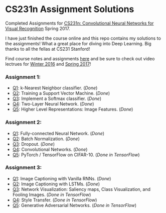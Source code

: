 # CS231n Assignment Solutions
Completed Assignments for [CS231n: Convolutional Neural Networks for Visual Recognition](http://cs231n.stanford.edu/) Spring 2017.

I have just finished the course online and this repo contains my solutions to the assignments! What a great place for diving into Deep Learning. Big thanks to all the fellas at CS231 Stanford!

Find course notes and assignments [here](http://cs231n.github.io/) and be sure to check out video lectrues for [Winter 2016](https://www.youtube.com/playlist?list=PLkt2uSq6rBVctENoVBg1TpCC7OQi31AlC) and [Spring 2017](https://www.youtube.com/playlist?list=PLC1qU-LWwrF64f4QKQT-Vg5Wr4qEE1Zxk)! 

### Assignment 1:
- [Q1](https://github.com/prasad3000/CS231_assignment/blob/master/assignment1/knn.ipynb): k-Nearest Neighbor classifier. (_Done_)
- [Q2](https://github.com/prasad3000/CS231_assignment/blob/master/assignment1/svm.ipynb): Training a Support Vector Machine. (_Done_)
- [Q3](https://github.com/prasad3000/CS231_assignment/blob/master/assignment1/softmax.ipynb): Implement a Softmax classifier. (_Done_)
- [Q4](https://github.com/prasad3000/CS231_assignment/blob/master/assignment1/two_layer_net.ipynb): Two-Layer Neural Network. (_Done_)
- [Q5](https://github.com/prasad3000/CS231_assignment/blob/master/assignment1/features.ipynb): Higher Level Representations: Image Features. (_Done_)

### Assignment 2:
- [Q1](https://github.com/prasad3000/CS231_assignment/blob/master/assignment2/FullyConnectedNets.ipynb): Fully-connected Neural Network. (_Done_)
- [Q2](https://github.com/prasad3000/CS231_assignment/blob/master/assignment2/BatchNormalization.ipynb): Batch Normalization. (_Done_)
- [Q3](https://github.com/prasad3000/CS231_assignment/blob/master/assignment2/Dropout.ipynb): Dropout. (_Done_)
- [Q4](https://github.com/prasad3000/CS231_assignment/blob/master/assignment2/ConvolutionalNetworks.ipynb): Convolutional Networks. (_Done_)
- [Q5](https://github.com/prasad3000/CS231_assignment/blob/master/assignment2/TensorFlow.ipynb): PyTorch / TensorFlow on CIFAR-10. (_Done in TensorFlow_)

### Assignment 3:
- [Q1](https://github.com/prasad3000/CS231_assignment/blob/master/assignment3/RNN_Captioning.ipynb): Image Captioning with Vanilla RNNs. (_Done_)
- [Q2](https://github.com/prasad3000/CS231_assignment/blob/master/assignment3/LSTM_Captioning.ipynb): Image Captioning with LSTMs. (_Done_)
- [Q3](https://github.com/prasad3000/CS231_assignment/blob/master/assignment3/NetworkVisualization-TensorFlow.ipynb): Network Visualization: Saliency maps, Class Visualization, and Fooling Images. (_Done in TensorFlow_)
- [Q4](https://github.com/prasad3000/CS231_assignment/blob/master/assignment3/StyleTransfer-TensorFlow.ipynb): Style Transfer. (_Done in TensorFlow_)
- [Q5](https://github.com/prasad3000/CS231_assignment/blob/master/assignment3/GANs-TensorFlow.ipynb): Generative Adversarial Networks. (_Done in TensorFlow_)
